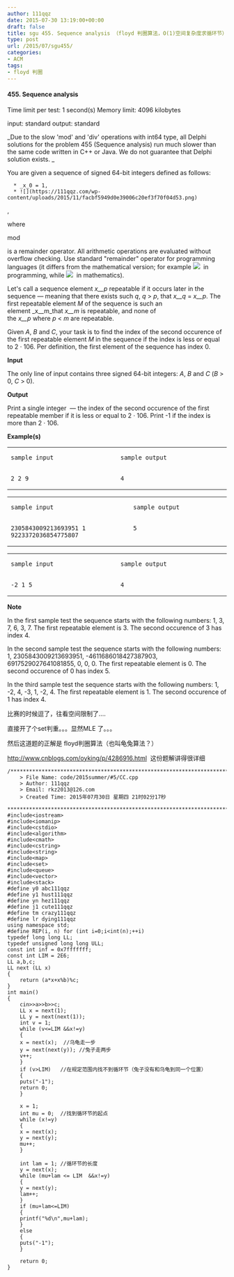 ```yaml
---
author: 111qqz
date: 2015-07-30 13:19:00+00:00
draft: false
title: sgu 455. Sequence analysis （floyd 判圈算法，O(1)空间复杂度求循环节）
type: post
url: /2015/07/sgu455/
categories:
- ACM
tags:
- floyd 判圈
---
```





#### 455. Sequence analysis







Time limit per test: 1 second(s)
Memory limit: 4096 kilobytes




input: standard
output: standard


_Due to the slow 'mod' and 'div' operations with int64 type, all Delphi solutions for the problem 455 (Sequence analysis) run much slower than the same code written in C++ or Java. We do not guarantee that Delphi solution exists. _

You are given a sequence of signed 64-bit integers defined as follows:



	  * _x_0 = 1,
	  * ![](https://111qqz.com/wp-content/uploads/2015/11/facbf5949d0e39006c20ef3f70f04d53.png)
,

where

mod

is a remainder operator. All arithmetic operations are evaluated without overflow checking. Use standard "remainder" operator for programming languages (it differs from the mathematical version; for example ![](https://111qqz.com/wp-content/uploads/2015/11/c8b76878f844d236c2e2d90d05676c25.png)
 in programming, while ![](https://111qqz.com/wp-content/uploads/2015/11/cbf91ed48f465270e2a7c47cd355f9fb.png)
 in mathematics).

Let's call a sequence element _x__p_ repeatable if it occurs later in the sequence — meaning that there exists such _q_, _q_ > _p_, that _x__q_ = _x__p_. The first repeatable element _M_ of the sequence is such an element _x__m_that _x__m_ is repeatable, and none of the _x__p_ where _p_ < _m_ are repeatable.

Given _A_, _B_ and _C_, your task is to find the index of the second occurence of the first repeatable element _M_ in the sequence if the index is less or equal to 2 · 106. Per definition, the first element of the sequence has index 0.


**Input**


The only line of input contains three signed 64-bit integers: _A_, _B_ and _C_ (_B_ > 0, _C_ > 0).


**Output**


Print a single integer  — the index of the second occurence of the first repeatable member if it is less or equal to 2 · 106. Print -1 if the index is more than 2 · 106.


**Example(s)**


<table cellpadding="4" cellspacing="0" >
<tbody >
<tr >

<td width="400" valign="top" >

    
    sample input



</td>

<td width="400" valign="top" >

    
    sample output



</td>
</tr>
<tr >

<td width="400" valign="top" >

    
    2 2 9
    



</td>

<td width="400" valign="top" >

    
    4
    



</td>
</tr>
</tbody>
</table>

<table cellpadding="4" cellspacing="0" >
<tbody >
<tr >

<td width="400" valign="top" >

    
    sample input



</td>

<td width="400" valign="top" >

    
    sample output



</td>
</tr>
<tr >

<td width="400" valign="top" >

    
    2305843009213693951 1 9223372036854775807
    



</td>

<td width="400" valign="top" >

    
    5
    



</td>
</tr>
</tbody>
</table>

<table cellpadding="4" cellspacing="0" >
<tbody >
<tr >

<td width="400" valign="top" >

    
    sample input



</td>

<td width="400" valign="top" >

    
    sample output



</td>
</tr>
<tr >

<td width="400" valign="top" >

    
    -2 1 5
    



</td>

<td width="400" valign="top" >

    
    4
    



</td>
</tr>
</tbody>
</table>



**Note**


In the first sample test the sequence starts with the following numbers: 1, 3, 7, 6, 3, 7. The first repeatable element is 3. The second occurence of 3 has index 4.

In the second sample test the sequence starts with the following numbers: 1, 2305843009213693951, -4611686018427387903, 6917529027641081855, 0, 0, 0. The first repeatable element is 0. The second occurence of 0 has index 5.

In the third sample test the sequence starts with the following numbers: 1, -2, 4, -3, 1, -2, 4. The first repeatable element is 1. The second occurence of 1 has index 4.



比赛的时候逗了，往看空间限制了....

直接开了个set判重。。。显然MLE 了。。。

然后这道题的正解是 floyd判圈算法（也叫龟兔算法？）

http://www.cnblogs.com/oyking/p/4286916.html  这份题解讲得很详细
 

    
    /*************************************************************************
    	> File Name: code/2015summer/#5/CC.cpp
    	> Author: 111qqz
    	> Email: rkz2013@126.com 
    	> Created Time: 2015年07月30日 星期四 21时02分17秒
     ************************************************************************/
    #include<iostream>
    #include<iomanip>
    #include<cstdio>
    #include<algorithm>
    #include<cmath>
    #include<cstring>
    #include<string>
    #include<map>
    #include<set>
    #include<queue>
    #include<vector>
    #include<stack>
    #define y0 abc111qqz
    #define y1 hust111qqz
    #define yn hez111qqz
    #define j1 cute111qqz
    #define tm crazy111qqz
    #define lr dying111qqz
    using namespace std;
    #define REP(i, n) for (int i=0;i<int(n);++i)  
    typedef long long LL;
    typedef unsigned long long ULL;
    const int inf = 0x7fffffff;
    const int LIM = 2E6;
    LL a,b,c;
    LL next (LL x)
    {
        return (a*x+x%b)%c;
    }
    int main()
    {
        cin>>a>>b>>c;
        LL x = next(1);
        LL y = next(next(1));
        int v = 1;
        while (v<=LIM &&x!=y)
        {
    	x = next(x);  //乌龟走一步
    	y = next(next(y)); //兔子走两步
    	v++;
        }
        if (v>LIM)   //在规定范围内找不到循环节（兔子没有和乌龟到同一个位置）
        {
    	puts("-1");  
    	return 0;
        }
    
        x = 1;
        int mu = 0;  //找到循环节的起点
        while (x!=y) 
        {
    	x = next(x);
    	y = next(y);
    	mu++;
        }
        
        int lam = 1; //循环节的长度
        y = next(x);
        while (mu+lam <= LIM  &&x!=y)
        {
    	y = next(y);
    	lam++;
        }
        if (mu+lam<=LIM)
        {
    	printf("%d\n",mu+lam);
        }
        else
        {
    	puts("-1");
        }
    
    	return 0;
    }
    



